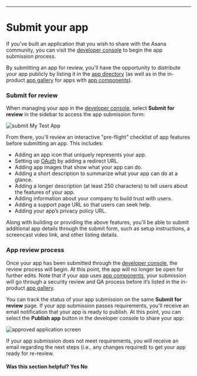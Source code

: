 <hr class="full-line">

# Submit your app

If you've built an application that you wish to share with the Asana community, you can visit the
[developer console](https://app.asana.com/0/my-apps) to begin the app submission process. 

By submitting an app for review, you'll have the opportunity to distribute your app publicly by listing
it in the [app directory](https://asana.com/apps) (as well as in the in-product [app gallery](/docs/installation-flow)
for apps with [app components](/docs/overview-of-app-components)).

### Submit for review

When managing your app in the [developer console](https://app.asana.com/0/my-apps), select **Submit for review**
in the sidebar to access the app submission form:

<img src="../images/submit-my-test-app.png" alt="submit My Test App" />

From there, you'll review an interactive "pre-flight" checklist of app features before submitting an app. This includes:

- Adding an app icon that uniquely represents your app.
- Setting up [OAuth](/docs/oauth) by adding a redirect URL.
- Adding app images that show what your app can do.
- Adding a short description to summarize what your app can do at a glance.
- Adding a longer description (at least 250 characters) to tell users about the features of your app.
- Adding information about your company to build trust with users.
- Adding a support page URL so that users can seek help.
- Adding your app’s privacy policy URL.

Along with building or providing the above features, you'll be able to submit additional app details through the submit form,
such as setup instructions, a screencast video link, and other listing details.

### App review process

Once your app has been submitted through the [developer console](https://app.asana.com/0/my-apps), the review process will
begin. At this point, the app will no longer be open for further edits. Note that if your app uses
[app components](/docs/overview-of-app-components), your submission will go through a security review and QA process
before it’s listed in the in-product [app gallery](/docs/installation-flow).

You can track the status of your app submission on the same **Submit for review** page. If your app submission passes requirements,
you'll receive an email notification that your app is ready to publish. At this point, you can select the **Publish app** button in 
the developer console to share your app:

<img src="../images/approved-app.png" alt="approved application screen" />

If your app submission does not meet requirements, you will receive an email regarding the next steps (i.e., any changes required)
to get your app ready for re-review.


<div>
  <div class="docs-developer-satisfaction-content">
      <h4>Was this section helpful? <a class="positiveFeedback-DevSatisfaction" style="cursor:pointer;">Yes </a><a class="negativeFeedback-DevSatisfaction" style="cursor:pointer;">No</a></h4>
  </div>
</div>